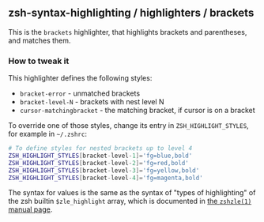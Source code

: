 zsh-syntax-highlighting / highlighters / brackets
-------------------------------------------------

This is the `brackets` highlighter, that highlights brackets and parentheses, and
matches them.

### How to tweak it

This highlighter defines the following styles:

* `bracket-error` - unmatched brackets
* `bracket-level-N` - brackets with nest level N
* `cursor-matchingbracket` - the matching bracket, if cursor is on a bracket

To override one of those styles, change its entry in `ZSH_HIGHLIGHT_STYLES`,
for example in `~/.zshrc`:

```zsh
# To define styles for nested brackets up to level 4
ZSH_HIGHLIGHT_STYLES[bracket-level-1]='fg=blue,bold'
ZSH_HIGHLIGHT_STYLES[bracket-level-2]='fg=red,bold'
ZSH_HIGHLIGHT_STYLES[bracket-level-3]='fg=yellow,bold'
ZSH_HIGHLIGHT_STYLES[bracket-level-4]='fg=magenta,bold'
```

The syntax for values is the same as the syntax of "types of highlighting" of
the zsh builtin `$zle_highlight` array, which is documented in [the `zshzle(1)`
manual page][zshzle-Character-Highlighting].

[zshzle-Character-Highlighting]: https://zsh.sourceforge.io/Doc/Release/Zsh-Line-Editor.html#Character-Highlighting

